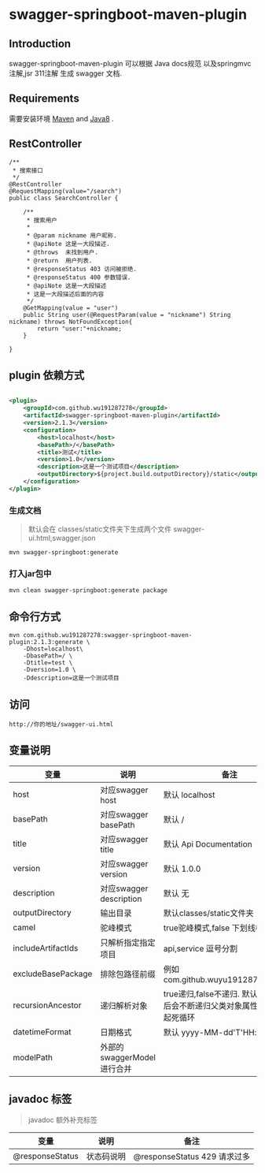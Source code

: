 # swagger-springboot-maven-plugin

## Introduction

swagger-springboot-maven-plugin 可以根据 Java docs规范 以及springmvc 注解,jsr 311注解 生成 swagger 文档.

## Requirements

需要安装环境 [Maven](https://maven.apache.org/)
and [Java8](https://www.oracle.com/technetwork/java/javase/downloads/jdk8-downloads-2133151.html) .

## RestController

```
/**
 * 搜索接口
 */
@RestController
@RequestMapping(value="/search")
public class SearchController {

    /**
     * 搜索用户
     *
     * @param nickname 用户昵称.
     * @apiNote 这是一大段描述.
     * @throws  未找到用户.
     * @return  用户列表.
     * @responseStatus 403 访问被拒绝.
     * @responseStatus 400 参数错误.
     * @apiNote 这是一大段描述
     * 这是一大段描述后面的内容
     */
    @GetMapping(value = "user")
    public String user(@RequestParam(value = "nickname") String nickname) throws NotFoundException{
        return "user:"+nickname;
    }

}
```

## plugin 依赖方式

```xml

<plugin>
    <groupId>com.github.wu191287278</groupId>
    <artifactId>swagger-springboot-maven-plugin</artifactId>
    <version>2.1.3</version>
    <configuration>
        <host>localhost</host>
        <basePath>/</basePath>
        <title>测试</title>
        <version>1.0</version>
        <description>这是一个测试项目</description>
        <outputDirectory>${project.build.outputDirectory}/static</outputDirectory>
    </configuration>
</plugin>
```

### 生成文档

> 默认会在 classes/static文件夹下生成两个文件 swagger-ui.html,swagger.json

```
mvn swagger-springboot:generate
```

### 打入jar包中

```
mvn clean swagger-springboot:generate package
```

## 命令行方式

```
mvn com.github.wu191287278:swagger-springboot-maven-plugin:2.1.3:generate \
    -Dhost=localhost\
    -DbasePath=/ \
    -Dtitle=test \
    -Dversion=1.0 \
    -Ddescription=这是一个测试项目
```

## 访问

```
http://你的地址/swagger-ui.html
```

## 变量说明

| 变量                 | 说明                  |备注|
|--------------------|---------------------|---|
| host               | 对应swagger host      |默认 localhost|
| basePath           | 对应swagger basePath  |默认 /|
| title              | 对应swagger title     |默认 Api Documentation|
| version            | 对应swagger version   |默认 1.0.0|
| description        | 对应swagger description |默认 无|
| outputDirectory    | 输出目录                |默认classes/static文件夹|
| camel              | 驼峰模式                |true驼峰模式,false 下划线模式|
| includeArtifactIds | 只解析指定指定项目           |api,service 逗号分割|
| excludeBasePackage | 排除包路径前缀             |例如 com.github.wuyu191287278.client|
| recursionAncestor  | 递归解析对象              |true递归,false不递归. 默认false. 开启后会不断递归父类对象属性,可能会引起死循环|
| datetimeFormat     | 日期格式                |默认 yyyy-MM-dd'T'HH:mm:ssZ |
| modelPath          | 外部的swaggerModel进行合并 | |

## javadoc 标签

> javadoc 额外补充标签

|变量|说明|备注|
|---|---|---|
|@responseStatus|状态码说明|@responseStatus 429 请求过多|
